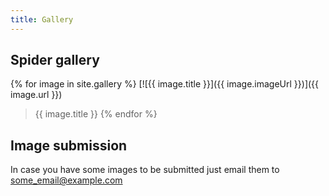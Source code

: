 ```yaml
---
title: Gallery
---
```


## Spider gallery

{% for image in site.gallery %}
[![{{ image.title }}]({{ image.imageUrl }})]({{ image.url }})
> {{ image.title }}
{% endfor %}

## Image submission

In case you have some images to be submitted just email them to some_email@example.com
